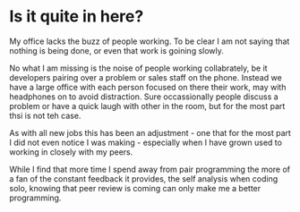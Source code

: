 # Is it quite in here?

My office lacks the buzz of people working. To be clear I am not saying that nothing is being done, or even that work is goining slowly.

No what I am missing is the noise of people working collabrately, be it developers pairing over a problem or sales staff on the phone. Instead we have a large office with each person focused on there their work, may with headphones on to avoid distraction.  Sure occassionally people discuss a problem or have a quick laugh with other in the room, but for the most part thsi is not teh case.

As with all new jobs this has been an adjustment - one that for the most part I did not even notice I was making - especially when I have grown used to working in closely with my peers. 

While I find that more time I spend away from pair programming the more of a fan of the constant feedback it provides, the self analysis when coding solo, knowing that peer review is coming can only make me a better programming.
